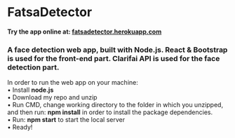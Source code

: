 # FatsaDetector
<b> Try the app online at: <a href="https://fatsadetector.herokuapp.com/">fatsadetector.herokuapp.com</a> </b>
<h3>A face detection web app, built with Node.js.  
React & Bootstrap is used for the front-end part.  
Clarifai API is used for the face detection part.</h3>

In order to run the web app on your machine:  
• Install <b>node.js</b>  
• Download my repo and unzip  
• Run CMD, change working directory to the folder in which you unzipped, and then run: <b>npm install</b>  in order to install the package dependencies.  
• Run: <b>npm start</b> to start the local server  
• Ready!
